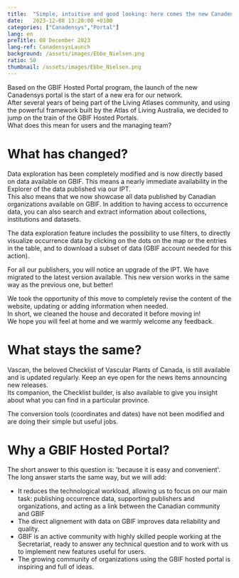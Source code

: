 ```yaml
---
title:  "Simple, intuitive and good looking: here comes the new Canadensys portal!"
date:   2023-12-08 13:20:00 +0100
categories: ["Canadensys","Portal"]
lang: en
preTitle: 08 December 2023
lang-ref: CanadensysLaunch
background: /assets/images/Ebbe_Nielsen.png
ratio: 50
thumbnail: /assets/images/Ebbe_Nielsen.png
---
```



Based on the GBIF Hosted Portal program, the launch of the new Canadensys portal is the start of a new era for our network.  
After several years of being part of the Living Atlases community, and using the powerful framework built by the Atlas of Living Australia, we decided to jump on the train of the GBIF Hosted Portals.  
What does this mean for users and the managing team?  

# What has changed?

Data exploration has been completely modified and is now directly based on data available on GBIF. This means a nearly immediate availability in the Explorer of the data published via our IPT.  
This also means that we now showcase all data published by Canadian organizations available on GBIF.
In addition to having access to occurrence data, you can also search and extract information about collections, institutions and datasets.  

The data exploration feature includes the possibility to use filters, to directly visualize occurrence data by clicking on the dots on the map or the entries in the table, and to download a subset of data (GBIF account needed for this action).  

For all our publishers, you will notice an upgrade of the IPT. We have migrated to the latest version available. 
This new version works in the same way as the previous one, but better!  

We took the opportunity of this move to completely revise the content of the website, updating or adding information when needed.  
In short, we cleaned the house and decorated it before moving in!   
We hope you will feel at home and we warmly welcome any feedback.  

# What stays the same?

Vascan, the beloved Checklist of Vascular Plants of Canada, is still available and is updated regularly. Keep an eye open for the news items announcing new releases.  
Its companion, the Checklist builder, is also available to give you insight about what you can find in a particular province.  

The conversion tools (coordinates and dates) have not been modified and are doing their simple but useful jobs.

# Why a GBIF Hosted Portal?

The short answer to this question is: 'because it is easy and convenient'.  
The long answer starts the same way, but we will add:
 - It reduces the technological workload, allowing us to focus on our main task: publishing occurrence data, supporting publishers and organizations, and acting as a link between the Canadian community and GBIF
 - The direct alignement with data on GBIF improves data reliability and quality.
 - GBIF is an active community with highly skilled people working at the Secretariat, ready to answer any technical question and to work with us to implement new features useful for users.
 - The growing community of organizations using the GBIF hosted portal is inspiring and full of ideas.
